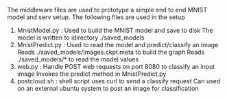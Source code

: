 The middleware files are used to prototype a simple end to end MNIST model and serv setup. The following files are used in the setup
1. MnistModel.py : Used to build the MNIST model and save to disk
   The model is written to idirectory ./saved_models
2. MnistPredict.py : Used to read the model and predict/classify an image
   Reads ./saved_models/Images.ckpt.meta to build the graph
   Reads ./saved_models/* to read the model values 
3. web.py : Handle POST web requests on port 8080 to classify an input image
   Invokes the predict method in MnistPredict.py
4. postcloud.sh : shell script uses curl to send a classify request 
   Can used on an external ubuntu system to post an image for classification
